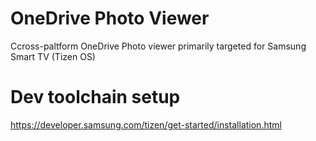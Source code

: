 # OneDrive Photo Viewer
Ccross-paltform OneDrive Photo viewer primarily targeted for Samsung Smart TV (Tizen OS)

# Dev toolchain setup
https://developer.samsung.com/tizen/get-started/installation.html
